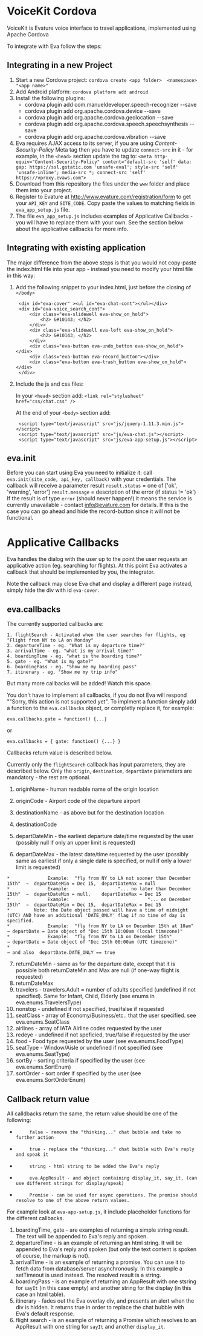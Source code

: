 # VoiceKit Cordova
VoiceKit is Evature voice interface to travel applications, implemented using Apache Cordova

To integrate with Eva follow the steps:

## Integrating in a new Project
1. Start a new Cordova project:   `cordova create <app folder>  <namespace> "<app name>"`
2. Add Android platform:  `cordova platform add android`
3. Install the following plugins:
     * cordova plugin add com.manueldeveloper.speech-recognizer --save
     * cordova plugin add org.apache.cordova.device --save
     * cordova plugin add org.apache.cordova.geolocation --save
     * cordova plugin add org.apache.cordova.speech.speechsynthesis --save
     * cordova plugin add org.apache.cordova.vibration --save
4. Eva requires AJAX access to its server, if you are using _Content-Security-Policy_ Meta tag then you have to update `connect-src` in it - for example, in the `<head>` section update the tag to:
    `<meta http-equiv="Content-Security-Policy" content="default-src 'self' data: gap: https://ssl.gstatic.com 'unsafe-eval'; style-src 'self' 'unsafe-inline'; media-src *; connect-src 'self' https://vproxy.evaws.com">`
5. Download from this repository the files under the `www` folder and place them into your project.
6. Register to Evature at http://www.evature.com/registration/form to get your `API_KEY` and `SITE_CODE`. Copy paste the values to matching fields in `eva_app_setup.js` file.
7. The file `eva_app_setup.js` includes examples of Applicative Callbacks - you will have to replace them with your own. See the section below about the applicative callbacks for more info.


## Integrating with existing application 
The major difference from the above steps is that you would not copy-paste the index.html file into your app - instead you need to modify your html file in this way:

1. Add the following snippet to your index.html, just before the closing of `</body>`

        <div id="eva-cover" ><ul id="eva-chat-cont"></ul></div>
        <div id="eva-voice_search_cont">
            <div class="eva-slidewell eva-show_on_hold">
                <h2> &#10143; </h2>
            </div>
            <div class="eva-slidewell eva-left eva-show_on_hold">
                <h2> &#10143; </h2>
            </div>
            <div class="eva-button eva-undo_button eva-show_on_hold"></div>
            <div class="eva-button eva-record_button"></div>
            <div class="eva-button eva-trash_button eva-show_on_hold"></div>
        </div>
        
2. Include the js and css files:

   In your `<head>` section add:
   `<link rel="stylesheet" href="css/chat.css" />`
    
   At the end of your `<body>` section add:
   
        <script type="text/javascript" src="js/jquery-1.11.3.min.js"></script>
        <script type="text/javascript" src="js/eva-chat.js"></script>
        <script type="text/javascript" src="js/eva-app-setup.js"></script>                                                                                
  

 
 ## eva.init
 
 Before you can start using Eva you need to initialize it: call  `eva.init(site_code, api_key, callback)` with your credentials.
 The callback will receive a parameter result
    `result.status` =  one of  ['ok', 'warning', 'error']
    `result.message` = description of the error (if status != 'ok')
  If the result is of type `error` (should never happen!) it means the service is currently unavailable - contact info@evature.com for details. If this is the case you can go ahead and hide the record-button since it will not be functional.

  
# Applicative Callbacks

Eva handles the dialog with the user up to the point the user requests an applicative action (eg. searching for flights). At this point Eva activates a callback that should be implemented by you, the integrator.
  
Note the callback may close Eva chat and display a different page instead, simply hide the div with id `eva-cover`.
 
## eva.callbacks

 The currently supported callbacks are:
 
    1. flightSearch - Activated when the user searches for flights, eg "Flight from NY to LA on Monday"
    2. departureTime - eg. "What is my departure time?"
    3. arrivalTime - eg. "what is my arrival time?"
    4. boardingTime - eg. "what is the boarding time?"
    5. gate - eg. "What is my gate?"
    6. boardingPass - eg. "Show me my boarding pass"
    7. itinerary - eg. "Show me my trip info"
 
 But many more callbacks will be added!  Watch this space.
 
You don't have to implement all callbacks, if you do not Eva will respond ""Sorry, this action is not supported yet".
To implment a function simply add a function to the `eva.callbacks` object, or completly replace it, for example:
    
    eva.callbacks.gate = function() {...}
    
or

    eva.callbacks = { gate: function() {...} }

Callbacks return value is described below.
 
Currently only the `flightSearch` callback has input parameters, they are described below. Only the `origin`, `destination`, `departDate` parameters are mandatory - the rest are optional.
             
 1.  originName - human readable name of the origin location
 1.  originCode -  Airport code of the departure airport
 1.  destinationName - as above but for the destination location
 1.  destinationCode
 
 1.  departDateMin - the earliest  departure date/time requested by the user (possibly null if only an upper limit is requested)
 1.  departDateMax - the latest date/time requested by the user (possibly same as earliest if only a single date is specified, or null if only a lower limit is requested) 

    *              Example:  "fly from NY to LA not sooner than December 15th"  →  departDateMin = Dec 15,  departDateMax = null
    *              Example:                  "... no later than December 15th"  →  departDateMin = null,    departDateMax = Dec 15
    *              Example:                             "... on December 15th"  →  departDateMin = Dec 15,  departDateMax = Dec 15
    *         Note: the Date object passed will have a time of midnight (UTC) AND have an additional 'DATE_ONLY' flag if no time of day is specified.
    *              Example:  "fly from NY to LA on December 15th at 10am"  → departDate = Date object of "Dec 15th 10:00am (local timezone)"
    *              Example:  "fly from NY to LA on December 15th"          → departDate = Date object of "Dec 15th 00:00am (UTC timezone)"
    *                                                                       → and also  departDate.DATE_ONLY == true      
 7.  returnDateMin - same as for the departure date, except that it is possible both returnDateMin and Max are null (if one-way flight is requested)
 8.  returnDateMax
 9.  travelers - travelers.Adult = number of adults specified (undefined if not specified). Same for Infant, Child, Elderly (see enums in eva.enums.TravelersType)
 10.  nonstop - undefined if not specified,  true/false if requested
 11.  seatClass - array of Economy/Business/etc.. that the user specified. see  eva.enums.SeatClass
 12.  airlines - array of IATA Airline codes requested by the user 
 13.  redeye - undefined if not speficied, true/false if requested by the user
 14.  food - Food type requested by the user (see eva.enums.FoodType)
 15.  seatType - Window/Aisle or undefined if not specified (see eva.enums.SeatType)
 16.  sortBy - sorting criteria if specified by the user (see eva.enums.SortEnum)
 17.  sortOrder - sort order if specified by the user (see eva.enums.SortOrderEnum)

## Callback return value

 All calldbacks return the same, the return value should be one of the following:
 *          false - remove the "thinking..." chat bubble and take no further action
 *          true - replace the "thinking..." chat bubble with Eva's reply and speak it
 *          string - html string to be added the Eva's reply
 *          eva.AppResult - and object containing display_it, say_it, (can use different strings for display/speak)
 *          Promise - can be used for async operations. The promise should resolve to one of the above return values. 

For example look at `eva-app-setup.js`, it include placeholder functions for the different callbacks.

1. boardingTime, gate - are examples of returning a simple string result. The text will be appended to Eva's reply and spoken.
2. departureTime - is an example of returning an html string. It will be appended to Eva's reply and spoken (but only the text content is spoken of course, the markup is not).
3. arrivalTime - is an example of returning a promise. You can use it to fetch data from database/server asynchronously. In this example a setTimeout is used instead. The resolved result is a string.
4. boardingPass - is an example of returning an AppResult with one stsring for `sayIt` (in this case empty) and another string for the display (in this case an html table).
5. itinerary - fades out the Eva overlay div, and presents an alert when the div is hidden. It returns true in order to replace the chat bubble with Eva's default response.
6. flight search - is an example of returning a Promise which resolves to an AppResult with one string for `sayIt` and another `display_it`.
